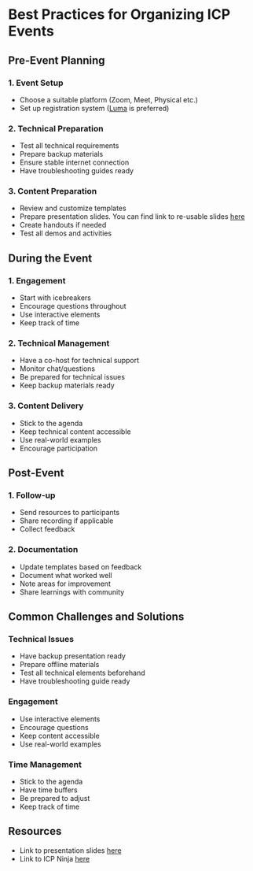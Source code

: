 # Best Practices for Organizing ICP Events

## Pre-Event Planning

### 1. Event Setup
- Choose a suitable platform (Zoom, Meet, Physical etc.)
- Set up registration system ([Luma](https://lu.ma/) is preferred)

### 2. Technical Preparation
- Test all technical requirements
- Prepare backup materials
- Ensure stable internet connection
- Have troubleshooting guides ready

### 3. Content Preparation
- Review and customize templates
- Prepare presentation slides. You can find link to re-usable slides [here](https://drive.google.com/drive/folders/1k3QCaX703PLFsJc5OnqHWCBZ60ySfIu3?usp=sharing)
- Create handouts if needed
- Test all demos and activities

## During the Event

### 1. Engagement
- Start with icebreakers
- Encourage questions throughout
- Use interactive elements
- Keep track of time

### 2. Technical Management
- Have a co-host for technical support
- Monitor chat/questions
- Be prepared for technical issues
- Keep backup materials ready

### 3. Content Delivery
- Stick to the agenda
- Keep technical content accessible
- Use real-world examples
- Encourage participation

## Post-Event

### 1. Follow-up
- Send resources to participants
- Share recording if applicable
- Collect feedback

### 2. Documentation
- Update templates based on feedback
- Document what worked well
- Note areas for improvement
- Share learnings with community

## Common Challenges and Solutions

### Technical Issues
- Have backup presentation ready
- Prepare offline materials
- Test all technical elements beforehand
- Have troubleshooting guide ready

### Engagement
- Use interactive elements
- Encourage questions
- Keep content accessible
- Use real-world examples

### Time Management
- Stick to the agenda
- Have time buffers
- Be prepared to adjust
- Keep track of time

## Resources
- Link to presentation slides [here](https://drive.google.com/drive/folders/1k3QCaX703PLFsJc5OnqHWCBZ60ySfIu3?usp=sharing)
- Link to ICP Ninja [here](https://icp.ninja)